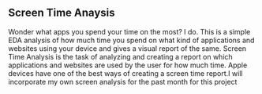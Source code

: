 ## Screen Time Anaysis

Wonder what apps you spend your time on the most? I do. This is a simple EDA analysis of how much time you spend
on what kind of applications and websites using your device and gives a visual report of the same.
Screen Time Analysis is the task of analyzing and creating a report on which applications and websites are used by the user for how much time. Apple devices have one of the best ways of creating a screen time report.I will incorporate my own screen analysis for the past month for this project
